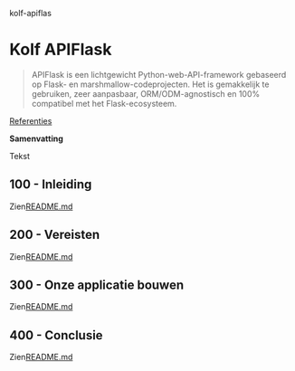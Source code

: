 kolf-apiflas

# Kolf APIFlask

> APIFlask is een lichtgewicht Python-web-API-framework gebaseerd op Flask- en marshmallow-codeprojecten. Het is gemakkelijk te gebruiken, zeer aanpasbaar, ORM/ODM-agnostisch en 100% compatibel met het Flask-ecosysteem.

[Referenties](./REFERENCES.md)

**Samenvatting**

Tekst

## 100 - Inleiding

Zien[README.md](./100/README.md)

## 200 - Vereisten

Zien[README.md](./200/README.md)

## 300 - Onze applicatie bouwen

Zien[README.md](./300/README.md)

## 400 - Conclusie

Zien[README.md](./400/README.md)
